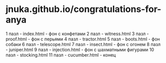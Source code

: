 # jnuka.github.io/congratulations-for-anya

1 пазл - index.html - фон с конфетами
2 пазл - witness.html
3 пазл - proof.html - фон с перьями
4 пазл - tractor.html
5 пазл - boots.html - фон собаки
6 пазл - telescope.html
7 пазл - insect.html - фон с огонем
8 пазл - juniper.html
9 пазл - injection.html - фон с шахматными фигурами
10 пазл - stocking.html
11 пазл - cucumber.html - конец